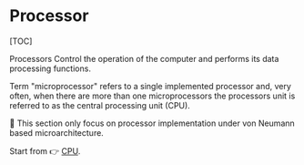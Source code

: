 # Processor

[TOC]


Processors Control the operation of the computer and performs its data processing functions. 

Term "microprocessor" refers to a single implemented  processor and, very often, when there are more than one microprocessors the processors unit is referred to as the central processing unit (CPU).

👀 This section only focus on processor implementation under von Neumann based microarchitecture.

Start from 👉 [CPU](CPU.md).

